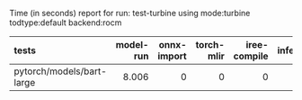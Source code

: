Time (in seconds) report for run: test-turbine using mode:turbine todtype:default backend:rocm

| tests                     |   model-run |   onnx-import |   torch-mlir |   iree-compile |   inference |
|:--------------------------|------------:|--------------:|-------------:|---------------:|------------:|
| pytorch/models/bart-large |       8.006 |             0 |            0 |              0 |           0 |
